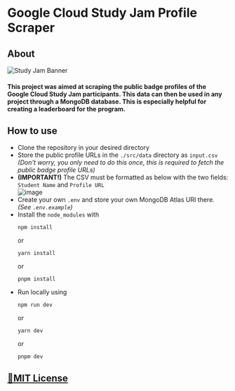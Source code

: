 # Google Cloud Study Jam Profile Scraper

## About

![Study Jam Banner](https://lh3.googleusercontent.com/uu8RsBaxJVLl5pXc4O3y8SukFWWBMJJECEd_0K01uKKMRzCn3DjrHmElSnhJd96ap8OUVDzvJ8XdHK3KFhRW8g=w02400)

#### This project was aimed at scraping the public badge profiles of the Google Cloud Study Jam participants. This data can then be used in any project through a MongoDB database. This is especially helpful for creating a leaderboard for the program.

## How to use

- Clone the repository in your desired directory
- Store the public profile URLs in the `./src/data` directory as `input.csv` _<br>(Don't worry, you only need to do this once, this is required to fetch the public badge profile URLs)_
- **(IMPORTANT!)** The CSV must be formatted as below with the two fields: `Student Name` and `Profile URL`  <br>
  ![image](https://github.com/DarkFalc0n/gcsj-profile-scraper/assets/59203815/26fa5e5f-ff67-4ed6-afb0-4ac120365bc6)
- Create your own `.env` and store your own MongoDB Atlas URI there. _(See `.env.example`)_
- Install the `node_modules` with
  ```
  npm install
  ```
  or
  ```
  yarn install
  ```
  or
  ```
  pnpm install
  ```
- Run locally using
  ```
  npm run dev
  ```
  or
  ```
  yarn dev
  ```
  or
  ```
  pnpm dev
  ```

## [📃MIT License](https://opensource.org/license/mit/)
